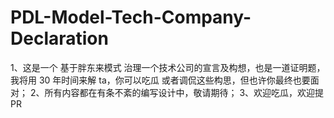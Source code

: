 # PDL-Model-Tech-Company-Declaration
1、这是一个 基于胖东来模式 治理一个技术公司的宣言及构想，也是一道证明题，我将用 30 年时间来解 ta，你可以吃瓜 或者调侃这些构思，但也许你最终也要面对；
2、所有内容都在有条不紊的编写设计中，敬请期待；
3、欢迎吃瓜，欢迎提 PR
